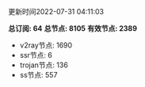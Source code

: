 更新时间2022-07-31 04:11:03

**总订阅: 64**
**总节点: 8105**
**有效节点: 2389**
- v2ray节点: 1690
- ssr节点: 6
- trojan节点: 136
- ss节点: 557
